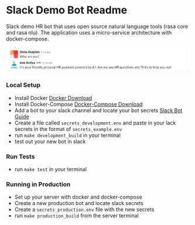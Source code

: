 # Slack Demo Bot Readme #

Slack demo HR bot that uses open source natural language tools (rasa core and rasa nlu).
The application uses a micro-service architecture with docker-compose.

![bot_screenshot](bot_screenshot.png)

### Local Setup ###

* Install Docker [Docker Download](https://www.docker.com/get-docker)
* Install Docker-Compose [Docker-Compose Download](https://docs.docker.com/compose/install/)
* Add a bot to your slack channel and locate your bot secrets [Slack Bot Guide](https://api.slack.com/bot-users)
* Create a file called `secrets_development.env` and paste in your lack secrets in the
    format of `secrets_example.env`
* run `make development_build` in your terminal 
* test out your new bot in slack

### Run Tests ###
* run `make test` in your terminal  

### Running in Production ###
* Set up your server with docker and docker-compose
* Create a new production bot and locate slack secrets
* Create a `secrets_production.env` file with the new secrets
* run `make production_build` from the server terminal 

